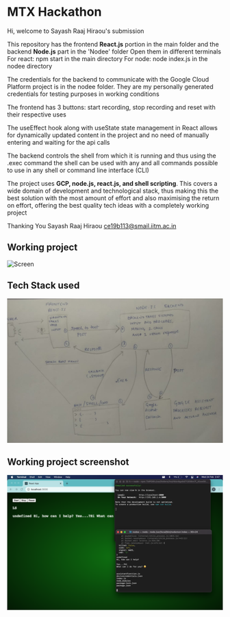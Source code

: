 # MTX Hackathon #

Hi, welcome to Sayash Raaj Hiraou's submission

This repository has the frontend **React.js** portion in the main folder and the backend **Node.js** part in the 'Nodee' folder
Open them in different terminals
For react: npm start in the main directory
For node: node index.js in the nodee directory

The credentials for the backend to communicate with the Google Cloud Platform project is in the nodee folder. They are my personally generated credentials for testing purposes in working conditions

The frontend has 3 buttons: start recording, stop recording and reset with their respective uses

The useEffect hook along with useState state management in React allows for dynamically updated content in the project and no need of manually entering and waiting for the api calls

The backend controls the shell from which it is running and thus using the .exec command the shell can be used with any and all commands possible to use in any shell or command line interface (CLI)

The project uses **GCP, node.js, react.js, and shell scripting**. This covers a wide domain of development and technological stack, thus making this the best solution with the most amount of effort and also maximising the return on effort, offering the best quality tech ideas with a completely working project

Thanking You
Sayash Raaj Hiraou
ce19b113@smail.iitm.ac.in

## Working project ##

![Screen](screenrecordgif.gif?raw=true "Screen")

## Tech Stack used ##

![Tech Stack](techstack.jpeg?raw=true "Tech Stack")

## Working project screenshot ##

![Screenshot](screenshot.png?raw=true "Screenshot")